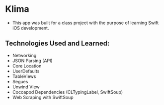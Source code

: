 # Klima
* This app was built for a class project with the purpose of learning Swift iOS development.

## Technologies Used and Learned:
* Networking
* JSON Parsing (API)
* Core Location
* UserDefaults
* TableViews
* Segues
* Unwind View
* Cocoapod Dependencies (CLTypingLabel, SwiftSoup)
* Web Scraping with SwiftSoup
